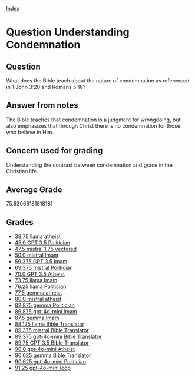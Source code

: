 
[Index](../../index.md)
# Question Understanding Condemnation
## Question
What does the Bible teach about the nature of condemnation as referenced in 1 John 3:20 and Romans 5:16?

## Answer from notes
The Bible teaches that condemnation is a judgment for wrongdoing, but also emphasizes that through Christ there is no condemnation for those who believe in Him.

## Concern used for grading
Understanding the contrast between condemnation and grace in the Christian life.

## Average Grade
75.63068181818181

## Grades
 * [38.75 llama atheist](../answers/llama_atheist/Understanding_Condemnation.md)
 * [45.0 GPT 3.5 Politician](../answers/GPT_3.5_Politician/Understanding_Condemnation.md)
 * [47.5 mistral 1.75 vectored](../answers/mistral_1.75_vectored/Understanding_Condemnation.md)
 * [50.0 mistral Imam](../answers/mistral_Imam/Understanding_Condemnation.md)
 * [59.375 GPT 3.5 Imam](../answers/GPT_3.5_Imam/Understanding_Condemnation.md)
 * [69.375 mistral Politician](../answers/mistral_Politician/Understanding_Condemnation.md)
 * [70.0 GPT 3.5 Atheist](../answers/GPT_3.5_Atheist/Understanding_Condemnation.md)
 * [73.75 llama Imam](../answers/llama_Imam/Understanding_Condemnation.md)
 * [76.25 llama Politician](../answers/llama_Politician/Understanding_Condemnation.md)
 * [77.5 gemma atheist](../answers/gemma_atheist/Understanding_Condemnation.md)
 * [80.0 mistral atheist](../answers/mistral_atheist/Understanding_Condemnation.md)
 * [82.875 gemma Politician](../answers/gemma_Politician/Understanding_Condemnation.md)
 * [86.875 gpt-4o-mini Imam](../answers/gpt-4o-mini_Imam/Understanding_Condemnation.md)
 * [87.5 gemma Imam](../answers/gemma_Imam/Understanding_Condemnation.md)
 * [88.125 llama Bible Translator](../answers/llama_Bible_Translator/Understanding_Condemnation.md)
 * [89.375 mistral Bible Translator](../answers/mistral_Bible_Translator/Understanding_Condemnation.md)
 * [89.375 gpt-4o-mini Bible Translator](../answers/gpt-4o-mini_Bible_Translator/Understanding_Condemnation.md)
 * [89.75 GPT 3.5 Bible Translator](../answers/GPT_3.5_Bible_Translator/Understanding_Condemnation.md)
 * [90.0 gpt-4o-mini Atheist](../answers/gpt-4o-mini_Atheist/Understanding_Condemnation.md)
 * [90.625 gemma Bible Translator](../answers/gemma_Bible_Translator/Understanding_Condemnation.md)
 * [90.625 gpt-4o-mini Politician](../answers/gpt-4o-mini_Politician/Understanding_Condemnation.md)
 * [91.25 gpt-4o-mini loop](../answers/gpt-4o-mini_loop/Understanding_Condemnation.md)
